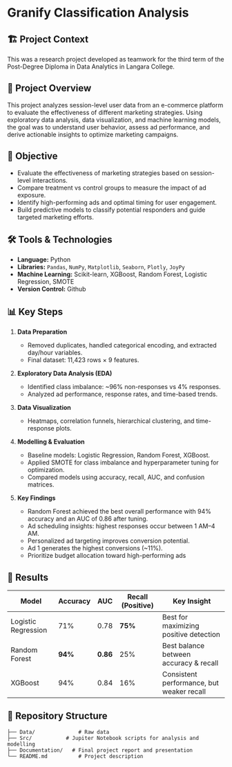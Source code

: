 # Granify Classification Analysis

## 🏗️ Project Context
This was a research project developed as teamwork for the third term of the Post-Degree Diploma in Data Analytics in Langara College.

## 📌 Project Overview 
This project analyzes session-level user data from an e-commerce platform to evaluate the effectiveness of different marketing strategies. Using exploratory data analysis, data visualization, and machine learning models, the goal was to understand user behavior, assess ad performance, and derive actionable insights to optimize marketing campaigns.

## 🎯 Objective  
- Evaluate the effectiveness of marketing strategies based on session-level interactions.
- Compare treatment vs control groups to measure the impact of ad exposure.
- Identify high-performing ads and optimal timing for user engagement.
- Build predictive models to classify potential responders and guide targeted marketing efforts.

## 🛠 Tools & Technologies  
- **Language:** Python 
- **Libraries:** `Pandas`, `NumPy`, `Matplotlib`, `Seaborn`, `Plotly`, `JoyPy`
- **Machine Learning:** Scikit-learn, XGBoost, Random Forest, Logistic Regression, SMOTE
- **Version Control:** Github

## 📊 Key Steps  
1. **Data Preparation**  
   - Removed duplicates, handled categorical encoding, and extracted day/hour variables.  
   - Final dataset: 11,423 rows × 9 features.  

2. **Exploratory Data Analysis (EDA)**  
   - Identified class imbalance: ~96\% non-responses vs 4\% responses.
   - Analyzed ad performance, response rates, and time-based trends.  

3. **Data Visualization**  
   - Heatmaps, correlation funnels, hierarchical clustering, and time-response plots. 

4. **Modelling & Evaluation**  
   - Baseline models: Logistic Regression, Random Forest, XGBoost.
   - Applied SMOTE for class imbalance and hyperparameter tuning for optimization.
   - Compared models using accuracy, recall, AUC, and confusion matrices.

5. **Key Findings**
   - Random Forest achieved the best overall performance with 94\% accuracy and an AUC of 0.86 after tuning.
   - Ad scheduling insights: highest responses occur between 1 AM–4 AM.
   - Personalized ad targeting improves conversion potential.
   - Ad 1 generates the highest conversions (~11\%).
   - Prioritize budget allocation toward high-performing ads

## 🚀 Results  

| **Model**            | **Accuracy** | **AUC** | **Recall (Positive)** | **Key Insight**                                |
|----------------------|-------------|---------|-----------------------|----------------------------------------------|
| Logistic Regression  | 71\%         | 0.78    | **75\%**               | Best for maximizing positive detection      |
| Random Forest       | **94\%**     | **0.86**| 25\%                   | Best balance between accuracy & recall     |
| XGBoost            | 94\%         | 0.84    | 16\%                   | Consistent performance, but weaker recall |


## 📂 Repository Structure  
```
├── Data/              # Raw data
├── Src/           # Jupiter Notebook scripts for analysis and modelling
├── Documentation/   # Final project report and presentation
└── README.md          # Project description
```
